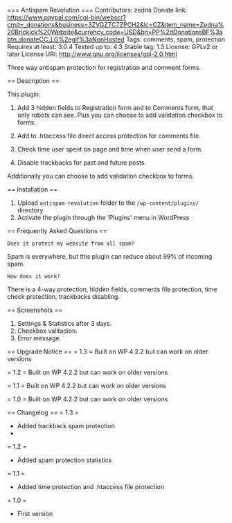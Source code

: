 === Antispam Revolution ===
Contributors: zedna
Donate link: https://www.paypal.com/cgi-bin/webscr?cmd=_donations&business=3ZVGZTC7ZPCH2&lc=CZ&item_name=Zedna%20Brickick%20Website&currency_code=USD&bn=PP%2dDonationsBF%3abtn_donateCC_LG%2egif%3aNonHosted
Tags: comments, spam, protection
Requires at least: 3.0.4
Tested up to: 4.3
Stable tag: 1.3
License: GPLv2 or later
License URI: http://www.gnu.org/licenses/gpl-2.0.html

Three way antispam protection for registration and comment forms.

== Description ==

This plugin:

1. Add 3 hidden fields to Registration form and to Comments form, that only robots can see. Plus you can choose to add validation checkbox to forms.

2. Add to .htaccess file direct access protection for comments file.

3. Check time user spent on page and time when user send a form.

4. Disable trackbacks for past and future posts.  

Additionally you can choose to add validation checkbox to forms.

== Installation ==

1. Upload `antispam-revolution` folder to the `/wp-content/plugins/` directory
2. Activate the plugin through the 'Plugins' menu in WordPress

== Frequently Asked Questions ==

`Does it protect my website from all spam?`

Spam is everywhere, but this plugin can reduce about 99% of incoming spam.

`How does it work?`

There is a 4-way protection, hidden fields, comments file protection, time check protection, trackbacks disabling. 

== Screenshots ==

1. Settings & Statistics after 3 days.
2. Checkbox valitadion.
3. Error message.

== Upgrade Notice ==
= 1.3 =
Built on WP 4.2.2 but can work on older versions

= 1.2 =
Built on WP 4.2.2 but can work on older versions

= 1.1 =
Built on WP 4.2.2 but can work on older versions

= 1.0 =
Built on WP 4.2.2 but can work on older versions

== Changelog ==
= 1.3 =
* Added trackback spam protection
* 
= 1.2 =
* Added spam protection statistics
 
= 1.1 =
* Added time protection and .htaccess file protection

= 1.0 =
* First version